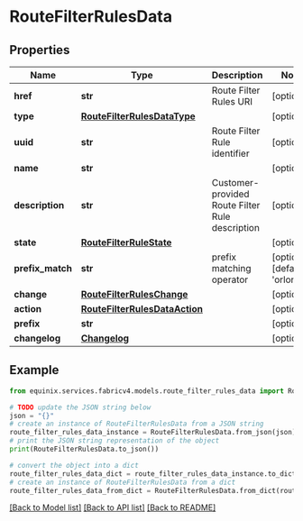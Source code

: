 # RouteFilterRulesData


## Properties

Name | Type | Description | Notes
------------ | ------------- | ------------- | -------------
**href** | **str** | Route Filter Rules URI | [optional] 
**type** | [**RouteFilterRulesDataType**](RouteFilterRulesDataType.md) |  | [optional] 
**uuid** | **str** | Route Filter Rule identifier | [optional] 
**name** | **str** |  | [optional] 
**description** | **str** | Customer-provided Route Filter Rule description | [optional] 
**state** | [**RouteFilterRuleState**](RouteFilterRuleState.md) |  | [optional] 
**prefix_match** | **str** | prefix matching operator | [optional] [default to 'orlonger']
**change** | [**RouteFilterRulesChange**](RouteFilterRulesChange.md) |  | [optional] 
**action** | [**RouteFilterRulesDataAction**](RouteFilterRulesDataAction.md) |  | [optional] 
**prefix** | **str** |  | [optional] 
**changelog** | [**Changelog**](Changelog.md) |  | [optional] 

## Example

```python
from equinix.services.fabricv4.models.route_filter_rules_data import RouteFilterRulesData

# TODO update the JSON string below
json = "{}"
# create an instance of RouteFilterRulesData from a JSON string
route_filter_rules_data_instance = RouteFilterRulesData.from_json(json)
# print the JSON string representation of the object
print(RouteFilterRulesData.to_json())

# convert the object into a dict
route_filter_rules_data_dict = route_filter_rules_data_instance.to_dict()
# create an instance of RouteFilterRulesData from a dict
route_filter_rules_data_from_dict = RouteFilterRulesData.from_dict(route_filter_rules_data_dict)
```
[[Back to Model list]](../README.md#documentation-for-models) [[Back to API list]](../README.md#documentation-for-api-endpoints) [[Back to README]](../README.md)


